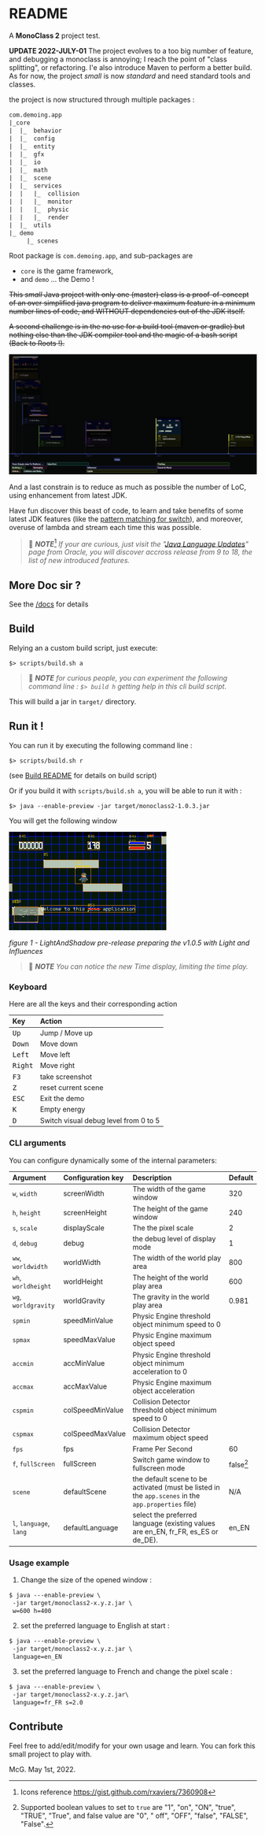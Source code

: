 # README

A **MonoClass 2** project test.

**UPDATE 2022-JULY-01** 
The project evolves to a too big number of feature, and debugging a monoclass is annoying; I reach the point of "class splitting", or refactoring.
I'e also introduce Maven to perform a better build.
As for now, the project _small_ is now _standard_ and need standard tools and classes.

the project is now structured through multiple packages :

```text
com.demoing.app
|_core
|  |_  behavior
|  |_  config
|  |_  entity
|  |_  gfx
|  |_  io
|  |_  math
|  |_  scene
|  |_  services
|  |   |_  collision
|  |   |_  monitor
|  |   |_  physic
|  |   |_  render
|  |_  utils
|_ demo
     |_ scenes
```

Root package is `com.demoing.app`, and sub-packages are 
- `core` is the game framework, 
- and `demo` ... the Demo !


~~This _small_ Java project with only one (master) class is a proof-of-concept of an over simplified java program to
deliver maximum feature in a minimum number lines of code, and WITHOUT dependencies out of the JDK itself.~~

~~A second challenge is in the no use for a build tool (maven or gradle) but nothing else than the JDK compiler tool and
the magic of a bash script (Back to Roots !).~~

![2022 Gitkraken Project Timeline](docs/images/project-timeline-2022.png "2022 Gitkraken Project Timeline")

And a last constrain is to reduce as much as possible the number of LoC, using enhancement from latest JDK.

Have fun discover this beast of code, to learn and take benefits of some latest JDK features (like
the [pattern matching for switch](https://openjdk.java.net/jeps/406 "ssee the official specification")), and moreover,
overuse of lambda and stream each time this was possible.

> :blue_book: _**NOTE**_[^1]
> _If your are curious, just visit
the "[Java Language Updates](https://docs.oracle.com/en/java/javase/18/language/java-language-changes.html "go to official source of information for Java evolution")"
page from Oracle, you will discover accross release from 9 to 18, the list of new introduced features._
>

## More Doc sir ?

See the [/docs](docs/00-index.md) for details

## Build

Relying an a custom build script, just execute:

```shell
$> scripts/build.sh a
```

> :blue_book: _**NOTE**_
> _for curious people, you can experiment the following command line :
> `$> build h`
> getting help in this cli build script._

This will build a jar in `target/` directory.

## Run it !

You can run it by executing the following command line :

```shell
$> scripts/build.sh r
```

(see [Build README](https://gist.github.com/mcgivrer/a31510019029eba73edf5721a93c3dec#file-readme-md) for details on
build script)

Or if you build it with `scripts/build.sh a`, you will be able to run it with :

```shell
$> java --enable-preview -jar target/monoclass2-1.0.3.jar
```

You will get the following window

![LightAndShadow pre-release preparing the v1.0.5 with Light and Influences](docs/images/monoclass2-1.0.5-snapshot-screenshot.png "LightAndShadow pre-release preparing the v1.0.5 with Light and Influences")

_figure 1 - LightAndShadow pre-release preparing the v1.0.5 with Light and Influences_

> :blue_book: _**NOTE**_
> _You can notice the new Time display, limiting the time play._

### Keyboard

Here are all the keys and their corresponding action 

| Key                | Action              |
|:-------------------|:--------------------|
| <kbd>Up</kbd>      | Jump / Move up      |
| <kbd>Down</kbd>    | Move down           |
| <kbd>Left</kbd>    | Move left           |
| <kbd>Right</kbd>   | Move right          |
| <kbd>F3</kbd>      | take screenshot     |
| <kbd>Z</kbd>       | reset current scene |
| <kbd>ESC</kbd>     | Exit the demo       |
| <kbd>K</kbd>       | Empty energy        |
| <kbd>D</kbd>       | Switch visual debug level from 0 to 5 |

### CLI arguments

You can configure dynamically some of the internal parameters:

| Argument                | Configuration key | Description                                                                                         | Default   |
|:------------------------|:------------------|:----------------------------------------------------------------------------------------------------|:----------|
| `w`, `width`            | screenWidth       | The width of the game window                                                                        | 320       |
| `h`, `height`           | screenHeight      | The height of the game window                                                                       | 240       |
| `s`, `scale`            | displayScale      | The the pixel scale                                                                                 | 2         |
| `d`, `debug`            | debug             | the debug level of display mode                                                                     | 1         |
| `ww`, `worldwidth`      | worldWidth        | The width of the world play area                                                                    | 800       |
| `wh`, `worldheight`     | worldHeight       | The height of the world play area                                                                   | 600       |
| `wg`, `worldgravity`    | worldGravity      | The gravity in the world play area                                                                  | 0.981     |
| `spmin`                 | speedMinValue     | Physic Engine threshold object minimum speed to 0                                                   |           |
| `spmax`                 | speedMaxValue     | Physic Engine maximum object speed                                                                  |           |
| `accmin`                | accMinValue       | Physic Engine threshold object minimum acceleration to 0                                            |           |
| `accmax`                | accMaxValue       | Physic Engine maximum object acceleration                                                           |           |
| `cspmin`                | colSpeedMinValue  | Collision Detector threshold object minimum speed to 0                                              |           |
| `cspmax`                | colSpeedMaxValue  | Collision Detector maximum object speed                                                             |           |
| `fps`                   | fps               | Frame Per Second                                                                                    | 60        |
| `f`, `fullScreen`       | fullScreen        | Switch game window to fullscreen mode                                                               | false[^2] |
| `scene`                 | defaultScene      | the default scene to be activated (must be listed in the `app.scenes` in the `app.properties` file) | N/A       |
| `l`, `language`, `lang` | defaultLanguage   | select the preferred language  (existing values are en_EN, fr_FR, es_ES or de_DE).                  | en_EN     |


### Usage example

1. Change the size of the opened window :

```shell
$ java ---enable-preview \
 -jar target/monoclass2-x.y.z.jar \
 w=600 h=400
```

2. set the preferred language to English at start :

```shell
$ java ---enable-preview \
 -jar target/monoclass2-x.y.z.jar \
 language=en_EN
```

3. set the preferred language to French and change the pixel scale :

```shell
$ java ---enable-preview \
 -jar target/monoclass2-x.y.z.jar\
 language=fr_FR s=2.0
```


## Contribute

Feel free to add/edit/modify for your own usage and learn. You can fork this small project to play with.

McG. May 1st, 2022.

[^1]: Icons reference https://gist.github.com/rxaviers/7360908
[^2]: Supported boolean values to set to `true` are "1", "on", "ON", "true", "TRUE", "True", and false value are  "0", "
off", "OFF", "false", "FALSE", "False".
